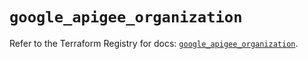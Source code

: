# `google_apigee_organization`

Refer to the Terraform Registry for docs: [`google_apigee_organization`](https://registry.terraform.io/providers/hashicorp/google/5.27.0/docs/resources/apigee_organization).
